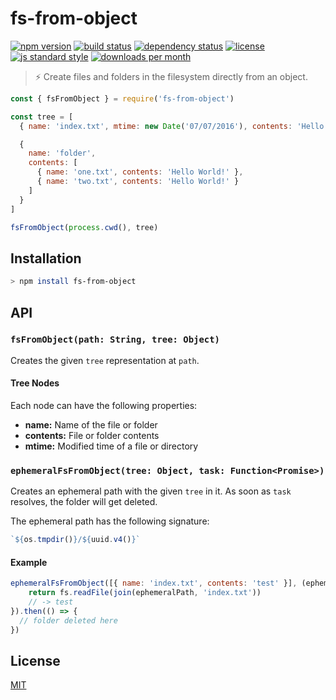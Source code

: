 
# fs-from-object

[![npm version][version-image]][version-url]
[![build status][travis-image]][travis-url]
[![dependency status][david-image]][david-url]
[![license][license-image]][license-url]
[![js standard style][standard-image]][standard-url]
[![downloads per month][downloads-image]][downloads-url]

> ​:zap:​ Create files and folders in the filesystem directly from an object.

```js
const { fsFromObject } = require('fs-from-object')

const tree = [
  { name: 'index.txt', mtime: new Date('07/07/2016'), contents: 'Hello World!' },

  {
    name: 'folder',
    contents: [
      { name: 'one.txt', contents: 'Hello World!' },
      { name: 'two.txt', contents: 'Hello World!' }
    ]
  }
]

fsFromObject(process.cwd(), tree)
```

## Installation

```bash
> npm install fs-from-object
```

## API

### `fsFromObject(path: String, tree: Object)`

Creates the given `tree` representation at `path`.

#### Tree Nodes

Each node can have the following properties:

* **name:**  Name of the file or folder
* **contents:** File or folder contents
* **mtime:** Modified time of a file or directory

### `ephemeralFsFromObject(tree: Object, task: Function<Promise>)`

Creates an ephemeral path with the given `tree` in it. As soon as `task` resolves, the folder will get deleted.

The ephemeral path has the following signature:

```js
`${os.tmpdir()}/${uuid.v4()}`
```

#### Example

```js
ephemeralFsFromObject([{ name: 'index.txt', contents: 'test' }], (ephemeralPath) => {
    return fs.readFile(join(ephemeralPath, 'index.txt'))
    // -> test
}).then(() => {
  // folder deleted here
})
```

## License

[MIT][license-url]

[travis-image]: https://img.shields.io/travis/queckezz/fs-from-object.svg?style=flat-square
[travis-url]: https://travis-ci.org/queckezz/fs-from-object

[version-image]: https://img.shields.io/npm/v/fs-from-object.svg?style=flat-square
[version-url]: https://npmjs.org/package/fs-from-object

[downloads-image]: https://img.shields.io/npm/dm/fs-from-object.svg?style=flat-square
[downloads-url]: https://npmjs.org/package/fs-from-object

[david-image]: http://img.shields.io/david/queckezz/fs-from-object.svg?style=flat-square
[david-url]: https://david-dm.org/queckezz/fs-from-object

[standard-image]: https://img.shields.io/badge/code-standard-brightgreen.svg?style=flat-square
[standard-url]: https://github.com/feross/standard

[license-image]: http://img.shields.io/npm/l/fs-from-object.svg?style=flat-square
[license-url]: ./license